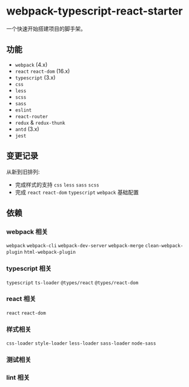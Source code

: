 # webpack-typescript-react-starter

一个快速开始搭建项目的脚手架。

## 功能
- `webpack` (4.x)
- `react` `react-dom` (16.x) 
- `typescript` (3.x)
- `css` 
- `less`
- `scss`
- `sass`
- `eslint`
- `react-router`
- `redux` & `redux-thunk`
- `antd` (3.x)
- `jest`


## 变更记录

从新到旧排列:

- 完成样式的支持 `css` `less` `sass` `scss`
- 完成 `react` `react-dom` `typescript` `webpack` 基础配置



## 依赖

### webpack 相关

`webpack` `webpack-cli` `webpack-dev-server` `webpack-merge` `clean-webpack-plugin` `html-webpack-plugin`

### typescript 相关

`typescript` `ts-loader` `@types/react` `@types/react-dom`

### react 相关

`react` `react-dom`

### 样式相关

`css-loader` `style-loader` `less-loader` `sass-loader` `node-sass`

### 测试相关

### lint 相关
